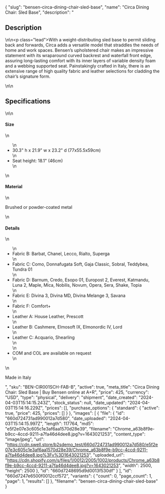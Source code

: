 {
  "slug": "bensen-circa-dining-chair-sled-base",
  "name": "Circa Dining Chair: Sled Base",
  "description": "<h2>Description</h2>\n<!-- split -->\n<p class=\"lead\">With a weight-distributing sled base to permit sliding back and forwards, Circa adds a versatile model that straddles the needs of home and work spaces. Bensen’s upholstered chair makes an impressive statement with its wraparound curved backrest and waterfall front edge, assuring long-lasting comfort with its inner layers of variable density foam and a webbing supported seat. Painstakingly crafted in Italy, there is an extensive range of high quality fabric and leather selections for cladding the chair’s signature form.  </p>\n<!-- split -->\n<h2>Specifications</h2>\n<!-- split -->\n<h4>Size</h4>\n<ul>\n<li>30.3\" h x 21.9\" w x 23.2\" d (77x55.5x59cm)</li>\n<li>Seat height: 18.1\" (46cm)</li>\n</ul>\n<h4>Material</h4>\n<p>Brushed or powder-coated metal</p>\n<h4>Details</h4>\n<ul>\n<li>Fabric B: Barbat, Chanel, Lecco, Rialto, Superga</li>\n<li>Fabric C: Como, Donnafugata Soft, Gaja Classic,  Sobral, Teddybea, Tundra 01</li>\n<li>Fabric D: Barnum, Credo, Esopo 01, Europost 2, Everest,  Katmandu, Luna 2, Maple, Mica, Nobilis, Novum, Opera, Sera, Shake, Topia </li>\n<li>Fabric E: Divina 3, Divina MD, Divina Melange 3, Savana</li>\n<li>Fabric F: Comfort+</li>\n<li>Leather A: House Leather, Prescott</li>\n<li>Leather B: Cashmere, Elmosoft IX, Elmonordic IV, Lord</li>\n<li>Leather C: Acquario, Shearling<br>\n</li>\n<li>COM and COL are available on request</li>\n</ul>\n<p>Made in Italy</p>",
  "sku": "BEN-CIR001SCH-FAB-B",
  "active": true,
  "meta_title": "Circa Dining Chair: Sled Base | Buy Bensen online at A+R",
  "price": 425,
  "currency": "USD",
  "type": "physical",
  "delivery": "shipment",
  "date_created": "2024-04-03T15:14:15.243Z",
  "stock_status": null,
  "date_updated": "2024-04-03T15:14:16.229Z",
  "prices": [],
  "purchase_options": {
    "standard": {
      "active": true,
      "price": 425,
      "prices": []
    }
  },
  "images": [
    {
      "file": {
        "id": "660d724731ad990012a7d580",
        "date_uploaded": "2024-04-03T15:14:15.997Z",
        "length": 117764,
        "md5": "e5f2e07e3c605c1e3af6aa1570d28e39",
        "filename": "Chrome_a63b8f9e-b9cc-4ccd-9211-a7fa46d4dee8.jpg?v=1643021253",
        "content_type": "image/jpeg",
        "url": "https://cdn.swell.store/b2sdemo_test/660d724731ad990012a7d580/e5f2e07e3c605c1e3af6aa1570d28e39/Chrome_a63b8f9e-b9cc-4ccd-9211-a7fa46d4dee8.jpg%3Fv%3D1643021253",
        "uploaded_url": "https://cdn.shopify.com/s/files/1/0012/2005/1002/products/Chrome_a63b8f9e-b9cc-4ccd-9211-a7fa46d4dee8.jpg?v=1643021253",
        "width": 2500,
        "height": 2500
      },
      "id": "660d7248695d9d0013f530df"
    }
  ],
  "id": "660d7247e6500f0012ccf572",
  "variants": {
    "count": 0,
    "page_count": 1,
    "page": 1,
    "results": []
  },
  "filename": "bensen-circa-dining-chair-sled-base"
}